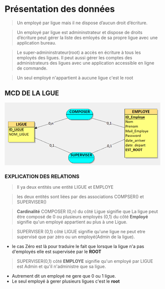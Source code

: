 # Présentation des données 
> Un employé par ligue mais il ne dispose d’aucun droit d’écriture.


> Un employé par ligue est admininstrateur et dispose de droits d’écriture peut gérer la liste des emloyés de sa propre ligue avec une application bureau.

> Le super-admininstrateur(root) a accès en écriture à tous les employés des ligues. Il peut aussi gérer les comptes des administrateurs des ligues avec une application accessible en ligne de commande.

> Un seul employé n'appartient à aucune ligue c'est le root 

## MCD DE LA LGUE
![cover](MCD_LIGUE_EMPLOYE.png)

### EXPLICATION DES RELATIONS
> Il ya deux entités une entité LIGUE et EMPLOYE

> les deux entités sont liées par des associations COMPSER() et SUPERVISER()

> **Cardinalité**
COMPOSER (0,n) du côté Ligue signifie que La ligue peut être composé de 0 ou plusieurs employés
   (0,1) du côté **Employé** signifie qu'un employé appartient au plus à une Ligue. 

>SUPERVISER (0,1) côté LIGUE signifie qu'une ligue ne peut etre supervisé que par zéro ou un employé(Admin de la ligue).
- le cas Zéro est là pour traduire le fait que lorsque la ligue n'a pas d'employés elle est supervisée par le **ROOT**

>SUPERVISER(0,1) côté **EMPLOYE** signifie qu'un employé par LIGUE est Admin et qu'il n'administre que sa ligue.
- Autrement dit un employé ne gere que 0 ou 1 ligue.
- Le seul employé à gerer plusieurs ligues c'est le **root** 